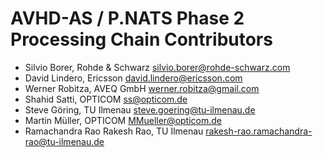 # AVHD-AS / P.NATS Phase 2 Processing Chain Contributors

- Silvio Borer, Rohde & Schwarz <silvio.borer@rohde-schwarz.com>
- David Lindero, Ericsson <david.lindero@ericsson.com>
- Werner Robitza, AVEQ GmbH <werner.robitza@gmail.com>
- Shahid Satti, OPTICOM <ss@opticom.de>
- Steve Göring, TU Ilmenau <steve.goering@tu-ilmenau.de>
- Martin Müller, OPTICOM <MMueller@opticom.de>
- Ramachandra Rao Rakesh Rao, TU Ilmenau <rakesh-rao.ramachandra-rao@tu-ilmenau.de>
